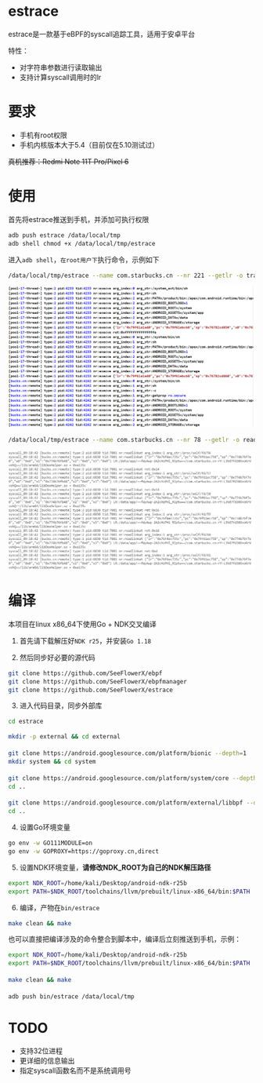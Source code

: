 # estrace

estrace是一款基于eBPF的syscall追踪工具，适用于安卓平台

特性：

- 对字符串参数进行读取输出
- 支持计算syscall调用时的lr

# 要求

- 手机有root权限
- 手机内核版本大于5.4（目前仅在5.10测试过）

~~真机推荐：Redmi Note 11T Pro/Pixel 6~~

# 使用

首先将estrace推送到手机，并添加可执行权限

```bash
adb push estrace /data/local/tmp
adb shell chmod +x /data/local/tmp/estrace
```

进入`adb shell`，`在root用户下`执行命令，示例如下

```bash
/data/local/tmp/estrace --name com.starbucks.cn --nr 221 --getlr -o trace.log
```

![](./images/Snipaste_2022-11-22_17-10-18.png)

```bash
/data/local/tmp/estrace --name com.starbucks.cn --nr 78 --getlr -o readlinkat.log
```

![](./images/Snipaste_2022-11-22_17-18-44.png)

# 编译

本项目在linux x86_64下使用Go + NDK交叉编译

1. 首先请下载解压好`NDK r25`，并安装`Go 1.18`

2. 然后同步好必要的源代码

```bash
git clone https://github.com/SeeFlowerX/ebpf
git clone https://github.com/SeeFlowerX/ebpfmanager
git clone https://github.com/SeeFlowerX/estrace
```

3. 进入代码目录，同步外部库

```bash
cd estrace
```

```bash
mkdir -p external && cd external

git clone https://android.googlesource.com/platform/bionic --depth=1
mkdir system && cd system

git clone https://android.googlesource.com/platform/system/core --depth=1
cd ..

git clone https://android.googlesource.com/platform/external/libbpf --depth=1
cd ..
```

4. 设置Go环境变量

```bash
go env -w GO111MODULE=on
go env -w GOPROXY=https://goproxy.cn,direct
```

5. 设置NDK环境变量，**请修改NDK_ROOT为自己的NDK解压路径**

```bash
export NDK_ROOT=/home/kali/Desktop/android-ndk-r25b
export PATH=$NDK_ROOT/toolchains/llvm/prebuilt/linux-x86_64/bin:$PATH
```

6. 编译，产物在`bin/estrace`

```bash
make clean && make
```

也可以直接把编译涉及的命令整合到脚本中，编译后立刻推送到手机，示例：

```bash
export NDK_ROOT=/home/kali/Desktop/android-ndk-r25b
export PATH=$NDK_ROOT/toolchains/llvm/prebuilt/linux-x86_64/bin:$PATH

make clean && make

adb push bin/estrace /data/local/tmp
```

# TODO

- 支持32位进程
- 更详细的信息输出
- 指定syscall函数名而不是系统调用号